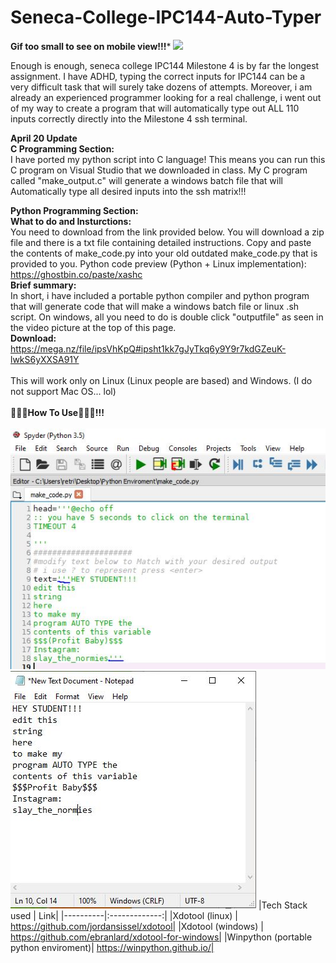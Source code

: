# Seneca-College-IPC144-Auto-Typer
**Gif too small to see on mobile view!!!***
![](https://github.com/RetributionByRevenue/Seneca-College-IPC144-Auto-Typer/blob/master/github_display.gif?raw=true)

Enough is enough, seneca college IPC144 Milestone 4 is by far the longest assignment.
I have ADHD, typing the correct inputs for IPC144 can be a very difficult task that will surely take dozens of attempts.
Moreover, i am already an experienced programmer looking for a real challenge, i went out of my way to create a program that will automatically type out ALL 110 inputs correctly directly into the Milestone 4 ssh terminal. 

**April 20 Update**<br>
**C Programming Section:**<br>
I have ported my python script into C language! This means you can run this C program on Visual Studio that we downloaded in class.  My C program called "make_output.c" will generate a windows batch file that will Automatically type all desired inputs into the ssh matrix!!!

**Python Programming Section:**<br>
**What to do and Insturctions:**<br>
You need to download from the link provided below. You will download a zip file and there is a txt file containing detailed instructions. Copy and paste the contents of make_code.py into your old outdated make_code.py that is provided to you.
Python code preview (Python + Linux implementation): https://ghostbin.co/paste/xashc<br>
**Brief summary:**<br>
In short, i have included a portable python compiler and python program that will generate code that will make a windows batch file or linux .sh script.  On windows, all you need to do is double click "outputfile" as seen in the video picture at the top of this page.<br>
**Download:** 
https://mega.nz/file/ipsVhKpQ#ipsht1kk7gJyTkq6y9Y9r7kdGZeuK-lwkS6yXXSA91Y
<br><br>
This will work only on Linux (Linux people are based) and Windows. (I do not support Mac OS... lol)<br>
<br>**👀🐍👀How To Use👀🐍👀!!!**<br><br>
![](https://github.com/RetributionByRevenue/Seneca-College-IPC144-Auto-Typer/blob/master/demo1.JPG?raw=true)<br>
![](https://github.com/RetributionByRevenue/Seneca-College-IPC144-Auto-Typer/blob/master/demo2.JPG?raw=true)
|Tech Stack used | Link|
|----------|:-------------:|
|Xdotool (linux) | https://github.com/jordansissel/xdotool|
|Xdotool (windows) | https://github.com/ebranlard/xdotool-for-windows|
|Winpython (portable python enviroment)| https://winpython.github.io/|
